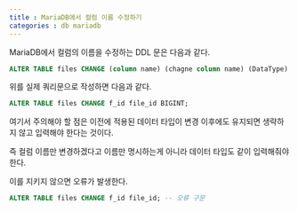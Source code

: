 ```yaml
---
title : MariaDB에서 컬럼 이름 수정하기
categories : db mariadb
---
```


MariaDB에서 컬럼의 이름을 수정하는 DDL 문은 다음과 같다.

~~~sql
ALTER TABLE files CHANGE (column name) (chagne column name) (DataType) (Constraints);
~~~

위를 실제 쿼리문으로 작성하면 다음과 같다.

~~~sql
ALTER TABLE files CHANGE f_id file_id BIGINT;
~~~

여기서 주의해야 할 점은 이전에 적용된 데이터 타입이 변경 이후에도 유지되면 생략하지 않고 입력해야 한다는 것이다.

즉 컬럼 이름만 변경하겠다고 이름만 명시하는게 아니라 데이터 타입도 같이 입력해줘야 한다.

이를 지키지 않으면 오류가 발생한다.

~~~sql
ALTER TABLE files CHANGE f_id file_id; -- 오류 구문
~~~